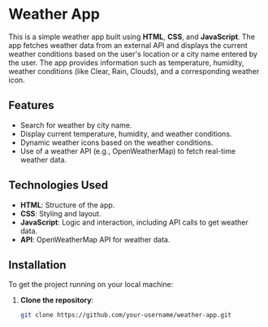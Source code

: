 # Weather App

This is a simple weather app built using **HTML**, **CSS**, and **JavaScript**. The app fetches weather data from an external API and displays the current weather conditions based on the user's location or a city name entered by the user. The app provides information such as temperature, humidity, weather conditions (like Clear, Rain, Clouds), and a corresponding weather icon.

## Features

- Search for weather by city name.
- Display current temperature, humidity, and weather conditions.
- Dynamic weather icons based on the weather conditions.
- Use of a weather API (e.g., OpenWeatherMap) to fetch real-time weather data.

## Technologies Used

- **HTML**: Structure of the app.
- **CSS**: Styling and layout.
- **JavaScript**: Logic and interaction, including API calls to get weather data.
- **API**: OpenWeatherMap API for weather data.

## Installation

To get the project running on your local machine:

1. **Clone the repository**:

   ```bash
   git clone https://github.com/your-username/weather-app.git
